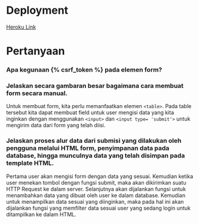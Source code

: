 # Deployment
[Heroku Link](https://pbp-tugas2-mrh.herokuapp.com/todolist/)

# Pertanyaan 
### Apa kegunaan {% csrf_token %} pada elemen form? 

### Jelaskan secara gambaran besar bagaimana cara membuat form secara manual.
Untuk membuat form, kita perlu memanfaatkan elemen `<table>`. Pada table tersebut kita dapat membuat field untuk user mengisi data yang kita inginkan dengan menggunakan `<input>` dan `<input type= 'submit'>` untuk mengirim data dari form yang telah diisi.

### Jelaskan proses alur data dari submisi yang dilakukan oleh pengguna melalui HTML form, penyimpanan data pada database, hingga munculnya data yang telah disimpan pada template HTML.
Pertama user akan mengisi form dengan data yang sesuai. Kemudian ketika user menekan tombol dengan fungsi submit, maka akan dikirimkan suatu HTTP Request ke dalam server. Selanjutnya akan dijalankan fungsi untuk menambahkan data yang dibuat oleh user ke dalam database. Kemudian untuk menampilkan data sesuai yang diinginkan, maka pada hal ini akan dijalankan fungsi yang memfilter data sesuai user yang sedang login untuk ditampilkan ke dalam HTML.
